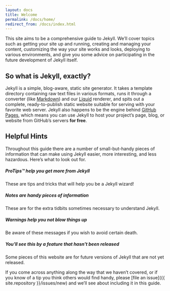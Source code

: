 ```yaml
---
layout: docs
title: Welcome
permalink: /docs/home/
redirect_from: /docs/index.html
---
```


This site aims to be a comprehensive guide to Jekyll. We’ll cover topics such
as getting your site up and running, creating and managing your content,
customizing the way your site works and looks, deploying to various
environments, and give you some advice on participating in the future
development of Jekyll itself.

## So what is Jekyll, exactly?

Jekyll is a simple, blog-aware, static site generator. It takes a template
directory containing raw text files in various formats, runs it through
a converter (like [Markdown](https://daringfireball.net/projects/markdown/))
and our [Liquid](https://github.com/Shopify/liquid/wiki) renderer, and
spits out a complete, ready-to-publish static website suitable
for serving with your favorite web server. Jekyll also happens to be the engine
behind [GitHub Pages](https://pages.github.com), which means you can use Jekyll
to host your project’s page, blog, or website from GitHub’s servers **for
free**.

## Helpful Hints

Throughout this guide there are a number of small-but-handy pieces of
information that can make using Jekyll easier, more interesting, and less
hazardous. Here’s what to look out for.

<div class="note">
  <h5>ProTips™ help you get more from Jekyll</h5>
  <p>These are tips and tricks that will help you be a Jekyll wizard!</p>
</div>

<div class="note info">
  <h5>Notes are handy pieces of information</h5>
  <p>These are for the extra tidbits sometimes necessary to understand
     Jekyll.</p>
</div>

<div class="note warning">
  <h5>Warnings help you not blow things up</h5>
  <p>Be aware of these messages if you wish to avoid certain death.</p>
</div>

<div class="note unreleased">
  <h5>You'll see this by a feature that hasn't been released</h5>
  <p>Some pieces of this website are for future versions of Jekyll that
    are not yet released.</p>
</div>

If you come across anything along the way that we haven’t covered, or if you
know of a tip you think others would find handy, please [file an
issue]({{ site.repository }}/issues/new) and we’ll see about
including it in this guide.
